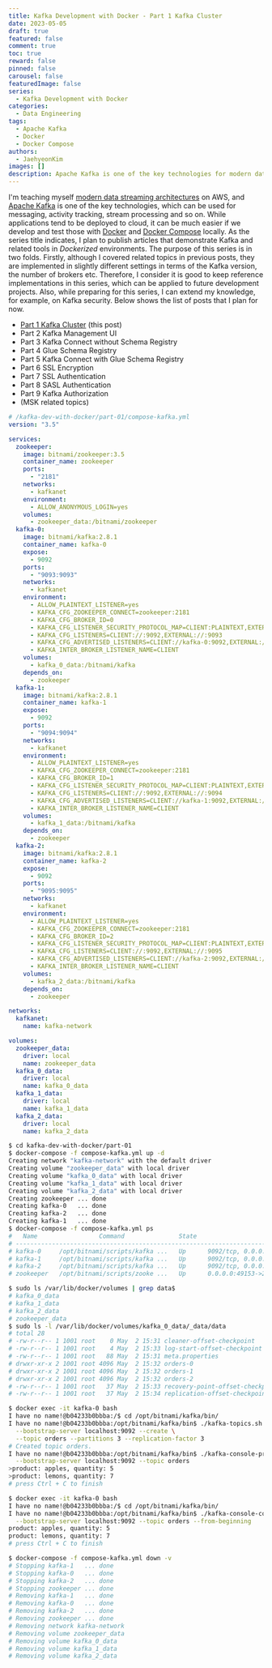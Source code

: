 ```yaml
---
title: Kafka Development with Docker - Part 1 Kafka Cluster
date: 2023-05-05
draft: true
featured: false
comment: true
toc: true
reward: false
pinned: false
carousel: false
featuredImage: false
series:
  - Kafka Development with Docker
categories:
  - Data Engineering
tags: 
  - Apache Kafka
  - Docker
  - Docker Compose
authors:
  - JaehyeonKim
images: []
description: Apache Kafka is one of the key technologies for modern data streaming architectures on AWS. Developing and testing Kafka-related applications can be easier using Docker and Docker Compose. In this series of posts, I will demonstrate reference implementations of those applications in Dockerized environments.
---
```


I'm teaching myself [modern data streaming architectures](https://docs.aws.amazon.com/whitepapers/latest/build-modern-data-streaming-analytics-architectures/build-modern-data-streaming-analytics-architectures.html) on AWS, and [Apache Kafka](https://kafka.apache.org/) is one of the key technologies, which can be used for messaging, activity tracking, stream processing and so on. While applications tend to be deployed to cloud, it can be much easier if we develop and test those with [Docker](https://www.docker.com/) and [Docker Compose](https://docs.docker.com/compose/) locally. As the series title indicates, I plan to publish articles that demonstrate Kafka and related tools in *Dockerized* environments. The purpose of this series is in two folds. Firstly, although I covered related topics in previous posts, they are implemented in slightly different settings in terms of the Kafka version, the number of brokers etc. Therefore, I consider it is good to keep reference implementations in this series, which can be applied to future development projects. Also, while preparing for this series, I can extend my knowledge, for example, on Kafka security. Below shows the list of posts that I plan for now.

* [Part 1 Kafka Cluster](#) (this post)
* Part 2 Kafka Management UI
* Part 3 Kafka Connect without Schema Registry
* Part 4 Glue Schema Registry
* Part 5 Kafka Connect with Glue Schema Registry
* Part 6 SSL Encryption
* Part 7 SSL Authentication
* Part 8 SASL Authentication
* Part 9 Kafka Authorization
* (MSK related topics)


```yaml
# /kafka-dev-with-docker/part-01/compose-kafka.yml
version: "3.5"

services:
  zookeeper:
    image: bitnami/zookeeper:3.5
    container_name: zookeeper
    ports:
      - "2181"
    networks:
      - kafkanet
    environment:
      - ALLOW_ANONYMOUS_LOGIN=yes
    volumes:
      - zookeeper_data:/bitnami/zookeeper
  kafka-0:
    image: bitnami/kafka:2.8.1
    container_name: kafka-0
    expose:
      - 9092
    ports:
      - "9093:9093"
    networks:
      - kafkanet
    environment:
      - ALLOW_PLAINTEXT_LISTENER=yes
      - KAFKA_CFG_ZOOKEEPER_CONNECT=zookeeper:2181
      - KAFKA_CFG_BROKER_ID=0
      - KAFKA_CFG_LISTENER_SECURITY_PROTOCOL_MAP=CLIENT:PLAINTEXT,EXTERNAL:PLAINTEXT
      - KAFKA_CFG_LISTENERS=CLIENT://:9092,EXTERNAL://:9093
      - KAFKA_CFG_ADVERTISED_LISTENERS=CLIENT://kafka-0:9092,EXTERNAL://localhost:9093
      - KAFKA_INTER_BROKER_LISTENER_NAME=CLIENT
    volumes:
      - kafka_0_data:/bitnami/kafka
    depends_on:
      - zookeeper
  kafka-1:
    image: bitnami/kafka:2.8.1
    container_name: kafka-1
    expose:
      - 9092
    ports:
      - "9094:9094"
    networks:
      - kafkanet
    environment:
      - ALLOW_PLAINTEXT_LISTENER=yes
      - KAFKA_CFG_ZOOKEEPER_CONNECT=zookeeper:2181
      - KAFKA_CFG_BROKER_ID=1
      - KAFKA_CFG_LISTENER_SECURITY_PROTOCOL_MAP=CLIENT:PLAINTEXT,EXTERNAL:PLAINTEXT
      - KAFKA_CFG_LISTENERS=CLIENT://:9092,EXTERNAL://:9094
      - KAFKA_CFG_ADVERTISED_LISTENERS=CLIENT://kafka-1:9092,EXTERNAL://localhost:9094
      - KAFKA_INTER_BROKER_LISTENER_NAME=CLIENT
    volumes:
      - kafka_1_data:/bitnami/kafka
    depends_on:
      - zookeeper
  kafka-2:
    image: bitnami/kafka:2.8.1
    container_name: kafka-2
    expose:
      - 9092
    ports:
      - "9095:9095"
    networks:
      - kafkanet
    environment:
      - ALLOW_PLAINTEXT_LISTENER=yes
      - KAFKA_CFG_ZOOKEEPER_CONNECT=zookeeper:2181
      - KAFKA_CFG_BROKER_ID=2
      - KAFKA_CFG_LISTENER_SECURITY_PROTOCOL_MAP=CLIENT:PLAINTEXT,EXTERNAL:PLAINTEXT
      - KAFKA_CFG_LISTENERS=CLIENT://:9092,EXTERNAL://:9095
      - KAFKA_CFG_ADVERTISED_LISTENERS=CLIENT://kafka-2:9092,EXTERNAL://localhost:9095
      - KAFKA_INTER_BROKER_LISTENER_NAME=CLIENT
    volumes:
      - kafka_2_data:/bitnami/kafka
    depends_on:
      - zookeeper

networks:
  kafkanet:
    name: kafka-network

volumes:
  zookeeper_data:
    driver: local
    name: zookeeper_data
  kafka_0_data:
    driver: local
    name: kafka_0_data
  kafka_1_data:
    driver: local
    name: kafka_1_data
  kafka_2_data:
    driver: local
    name: kafka_2_data
```

```bash
$ cd kafka-dev-with-docker/part-01
$ docker-compose -f compose-kafka.yml up -d
Creating network "kafka-network" with the default driver
Creating volume "zookeeper_data" with local driver
Creating volume "kafka_0_data" with local driver
Creating volume "kafka_1_data" with local driver
Creating volume "kafka_2_data" with local driver
Creating zookeeper ... done
Creating kafka-0   ... done
Creating kafka-2   ... done
Creating kafka-1   ... done
$ docker-compose -f compose-kafka.yml ps
#   Name                 Command               State                                    Ports                                  
# -----------------------------------------------------------------------------------------------------------------------------
# kafka-0     /opt/bitnami/scripts/kafka ...   Up      9092/tcp, 0.0.0.0:9093->9093/tcp,:::9093->9093/tcp                      
# kafka-1     /opt/bitnami/scripts/kafka ...   Up      9092/tcp, 0.0.0.0:9094->9094/tcp,:::9094->9094/tcp                      
# kafka-2     /opt/bitnami/scripts/kafka ...   Up      9092/tcp, 0.0.0.0:9095->9095/tcp,:::9095->9095/tcp                      
# zookeeper   /opt/bitnami/scripts/zooke ...   Up      0.0.0.0:49153->2181/tcp,:::49153->2181/tcp, 2888/tcp, 3888/tcp, 8080/tcp
```

```bash
$ sudo ls /var/lib/docker/volumes | grep data$
# kafka_0_data
# kafka_1_data
# kafka_2_data
# zookeeper_data
$ sudo ls -l /var/lib/docker/volumes/kafka_0_data/_data/data
# total 28
# -rw-r--r-- 1 1001 root    0 May  2 15:31 cleaner-offset-checkpoint
# -rw-r--r-- 1 1001 root    4 May  2 15:33 log-start-offset-checkpoint
# -rw-r--r-- 1 1001 root   88 May  2 15:31 meta.properties
# drwxr-xr-x 2 1001 root 4096 May  2 15:32 orders-0
# drwxr-xr-x 2 1001 root 4096 May  2 15:32 orders-1
# drwxr-xr-x 2 1001 root 4096 May  2 15:32 orders-2
# -rw-r--r-- 1 1001 root   37 May  2 15:33 recovery-point-offset-checkpoint
# -rw-r--r-- 1 1001 root   37 May  2 15:34 replication-offset-checkpoint
```

```bash
$ docker exec -it kafka-0 bash
I have no name!@b04233b0bbba:/$ cd /opt/bitnami/kafka/bin/
I have no name!@b04233b0bbba:/opt/bitnami/kafka/bin$ ./kafka-topics.sh \
  --bootstrap-server localhost:9092 --create \
  --topic orders --partitions 3 --replication-factor 3
# Created topic orders.
I have no name!@b04233b0bbba:/opt/bitnami/kafka/bin$ ./kafka-console-producer.sh \
  --bootstrap-server localhost:9092 --topic orders
>product: apples, quantity: 5
>product: lemons, quantity: 7
# press Ctrl + C to finish
```

```bash
$ docker exec -it kafka-0 bash
I have no name!@b04233b0bbba:/$ cd /opt/bitnami/kafka/bin/
I have no name!@b04233b0bbba:/opt/bitnami/kafka/bin$ ./kafka-console-consumer.sh \
  --bootstrap-server localhost:9092 --topic orders --from-beginning
product: apples, quantity: 5
product: lemons, quantity: 7
# press Ctrl + C to finish
```

```bash
$ docker-compose -f compose-kafka.yml down -v
# Stopping kafka-1   ... done
# Stopping kafka-0   ... done
# Stopping kafka-2   ... done
# Stopping zookeeper ... done
# Removing kafka-1   ... done
# Removing kafka-0   ... done
# Removing kafka-2   ... done
# Removing zookeeper ... done
# Removing network kafka-network
# Removing volume zookeeper_data
# Removing volume kafka_0_data
# Removing volume kafka_1_data
# Removing volume kafka_2_data
```
